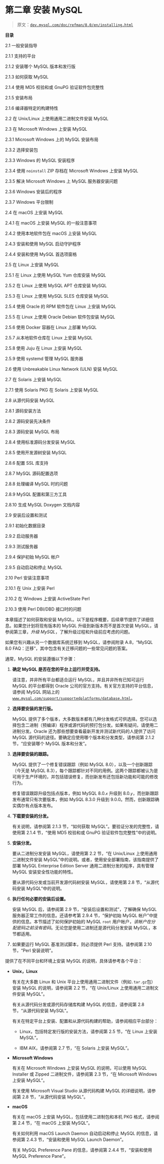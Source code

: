# 第二章 安装 MySQL

> 原文：[`dev.mysql.com/doc/refman/8.0/en/installing.html`](https://dev.mysql.com/doc/refman/8.0/en/installing.html)

**目录**

2.1 一般安装指导

2.1.1 支持的平台

2.1.2 安装哪个 MySQL 版本和发行版

2.1.3 如何获取 MySQL

2.1.4 使用 MD5 校验和或 GnuPG 验证软件包完整性

2.1.5 安装布局

2.1.6 编译器特定的构建特性

2.2 在 Unix/Linux 上使用通用二进制文件安装 MySQL

2.3 在 Microsoft Windows 上安装 MySQL

2.3.1 Microsoft Windows 上的 MySQL 安装布局

2.3.2 选择安装包

2.3.3 Windows 的 MySQL 安装程序

2.3.4 使用 `noinstall` ZIP 存档在 Microsoft Windows 上安装 MySQL

2.3.5 解决 Microsoft Windows 上 MySQL 服务器安装问题

2.3.6 Windows 安装后的程序

2.3.7 Windows 平台限制

2.4 在 macOS 上安装 MySQL

2.4.1 在 macOS 上安装 MySQL 的一般注意事项

2.4.2 使用本地软件包在 macOS 上安装 MySQL

2.4.3 安装和使用 MySQL 启动守护程序

2.4.4 安装和使用 MySQL 首选项窗格

2.5 在 Linux 上安装 MySQL

2.5.1 在 Linux 上使用 MySQL Yum 仓库安装 MySQL

2.5.2 在 Linux 上使用 MySQL APT 仓库安装 MySQL

2.5.3 在 Linux 上使用 MySQL SLES 仓库安装 MySQL

2.5.4 使用 Oracle 的 RPM 软件包在 Linux 上安装 MySQL

2.5.5 在 Linux 上使用 Oracle Debian 软件包安装 MySQL

2.5.6 使用 Docker 容器在 Linux 上部署 MySQL

2.5.7 从本地软件仓库在 Linux 上安装 MySQL

2.5.8 使用 Juju 在 Linux 上安装 MySQL

2.5.9 使用 systemd 管理 MySQL 服务器

2.6 使用 Unbreakable Linux Network (ULN) 安装 MySQL

2.7 在 Solaris 上安装 MySQL

2.7.1 使用 Solaris PKG 在 Solaris 上安装 MySQL

2.8 从源代码安装 MySQL

2.8.1 源码安装方法

2.8.2 源码安装先决条件

2.8.3 源码安装 MySQL 布局

2.8.4 使用标准源码分发安装 MySQL

2.8.5 使用开发源树安装 MySQL

2.8.6 配置 SSL 库支持

2.8.7 MySQL 源码配置选项

2.8.8 处理编译 MySQL 时的问题

2.8.9 MySQL 配置和第三方工具

2.8.10 生成 MySQL Doxygen 文档内容

2.9 安装后设置和测试

2.9.1 初始化数据目录

2.9.2 启动服务器

2.9.3 测试服务器

2.9.4 保护初始 MySQL 帐户

2.9.5 自动启动和停止 MySQL

2.10 Perl 安装注意事项

2.10.1 在 Unix 上安装 Perl

2.10.2 在 Windows 上安装 ActiveState Perl

2.10.3 使用 Perl DBI/DBD 接口时的问题

本章描述了如何获取和安装 MySQL。以下是程序概要，后续章节提供了详细信息。如果您计划将现有版本的 MySQL 升级到新版本而不是首次安装 MySQL，请参阅第三章，*升级 MySQL*，了解升级过程和升级前应考虑的问题。

如果您有兴趣从另一个数据库系统迁移到 MySQL，请参阅附录 A.8，“MySQL 8.0 FAQ：迁移”，其中包含有关迁移问题的一些常见问题的答案。

通常，MySQL 的安装遵循以下步骤：

1.  **确定 MySQL 是否在您的平台上运行并受支持。**

    请注意，并非所有平台都适合运行 MySQL，并且并非所有已知可运行 MySQL 的平台都得到 Oracle 公司的官方支持。有关官方支持的平台信息，请参阅 MySQL 网站上的[`www.mysql.com/support/supportedplatforms/database.html`](https://www.mysql.com/support/supportedplatforms/database.html)。

1.  **选择要安装的发行版。**

    MySQL 提供了多个版本，大多数版本都有几种分发格式可供选择。您可以选择包含二进制（预编译）程序或源代码的预打包分发。如果有疑问，请使用二进制分发。Oracle 还为那些想要查看最新开发并测试新代码的人提供了访问 MySQL 源代码的途径。要确定应使用哪个版本和分发类型，请参阅第 2.1.2 节，“应安装哪个 MySQL 版本和分发”。

1.  **选择要安装的跟踪。**

    MySQL 提供了一个修复错误跟踪（例如 MySQL 8.0），以及一个创新跟踪（今天是 MySQL 8.3），每个跟踪都针对不同的用例。这两个跟踪都被认为是可用于生产环境的，并包括错误修复，而创新发布还包括新功能和可能的修改行为。

    修复错误跟踪升级包括点版本，例如 MySQL 8.0.*`x`* 升级到 8.0.*`y`*，而创新跟踪发布通常只有次要版本，例如 MySQL 8.3.0 升级到 9.0.0。然而，创新跟踪确实偶尔有点版本发布。

1.  **下载要安装的分发。**

    有关说明，请参阅第 2.1.3 节，“如何获取 MySQL”。要验证分发的完整性，请使用第 2.1.4 节，“使用 MD5 校验和或 GnuPG 验证软件包完整性”中的说明。

1.  **安装分发。**

    要从二进制分发安装 MySQL，请使用第 2.2 节，“在 Unix/Linux 上使用通用二进制文件安装 MySQL”中的说明。或者，使用安全部署指南，该指南提供了部署 MySQL Enterprise Edition Server 通用二进制分发的程序，具有管理 MySQL 安装安全性功能的特性。

    要从源代码分发或当前开发源代码树安装 MySQL，请使用第 2.8 节，“从源代码安装 MySQL”中的说明。

1.  **执行任何必要的安装后设置。**

    安装 MySQL 后，请参阅第 2.9 节，“安装后设置和测试”，了解确保 MySQL 服务器正常工作的信息。还请参考第 2.9.4 节，“保护初始 MySQL 帐户”中提供的信息。本节描述了如何保护初始的 MySQL `root` 用户帐户，*该帐户在分配密码之前没有密码*。无论您是使用二进制还是源代码分发安装 MySQL，本节都适用。

1.  如果要运行 MySQL 基准测试脚本，则必须提供 Perl 支持。请参阅第 2.10 节，“Perl 安装说明”。

提供了在不同平台和环境上安装 MySQL 的说明，具体请参考各个平台：

+   **Unix，Linux**

    有关在大多数 Linux 和 Unix 平台上使用通用二进制文件（例如`.tar.gz`包）安装 MySQL 的说明，请参阅第 2.2 节，“在 Unix/Linux 上使用通用二进制文件安装 MySQL”。

    有关从源代码分发或源代码存储库构建 MySQL 的信息，请参阅第 2.8 节，“从源代码安装 MySQL”。

    有关在特定平台上安装、配置和从源代码构建的帮助，请参阅相应平台部分：

    +   Linux，包括特定发行版的安装方法，请参阅第 2.5 节，“在 Linux 上安装 MySQL”。

    +   IBM AIX，请参阅第 2.7 节，“在 Solaris 上安装 MySQL”。

+   **Microsoft Windows**

    有关在 Microsoft Windows 上安装 MySQL 的说明，可以使用 MySQL Installer 或 Zipped 二进制文件，请参阅第 2.3 节，“在 Microsoft Windows 上安装 MySQL”。

    有关使用 Microsoft Visual Studio 从源代码构建 MySQL 的详细说明，请参阅第 2.8 节，“从源代码安装 MySQL”。

+   **macOS**

    有关在 macOS 上安装 MySQL，包括使用二进制包和本机 PKG 格式，请参阅第 2.4 节，“在 macOS 上安装 MySQL”。

    有关如何利用 macOS Launch Daemon 自动启动和停止 MySQL 的信息，请参阅第 2.4.3 节，“安装和使用 MySQL Launch Daemon”。

    有关 MySQL Preference Pane 的信息，请参阅第 2.4.4 节，“安装和使用 MySQL Preference Pane”。

